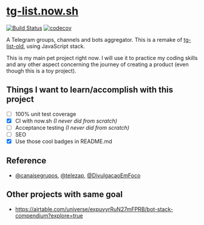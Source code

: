 # [tg-list.now.sh](https://tg-list.now.sh/)

[![Build Status](https://travis-ci.org/PabloDinella/tg-list.svg?branch=master)](https://travis-ci.org/PabloDinella/tg-list)
[![codecov](https://codecov.io/gh/PabloDinella/tg-list/branch/master/graph/badge.svg)](https://codecov.io/gh/PabloDinella/tg-list)

A Telegram groups, channels and bots aggregator. This is a remake of [tg-list-old](https://github.com/PabloDinella/tg-list-old), using JavaScript stack.

This is my main pet project right now. I will use it to practice my coding skills and any other aspect concerning the journey of creating a product (even though this is a toy project).

## Things I want to learn/accomplish with this project

- [ ] 100% unit test coverage
- [x] CI with now.sh *(I never did from scratch)*
- [ ] Acceptance testing *(I never did from scratch)*
- [ ] SEO
- [x] Use those cool badges in README.md

## Reference

- [@canaisegrupos](https://telegram.me/canaisegrupos), [@telezap](https://telegram.me/telezap), [@DivulgacaoEmFoco](https://telegram.me/DivulgacaoEmFoco)

## Other projects with same goal
- https://airtable.com/universe/expuyyrRuN27mFPRB/bot-stack-compendium?explore=true
